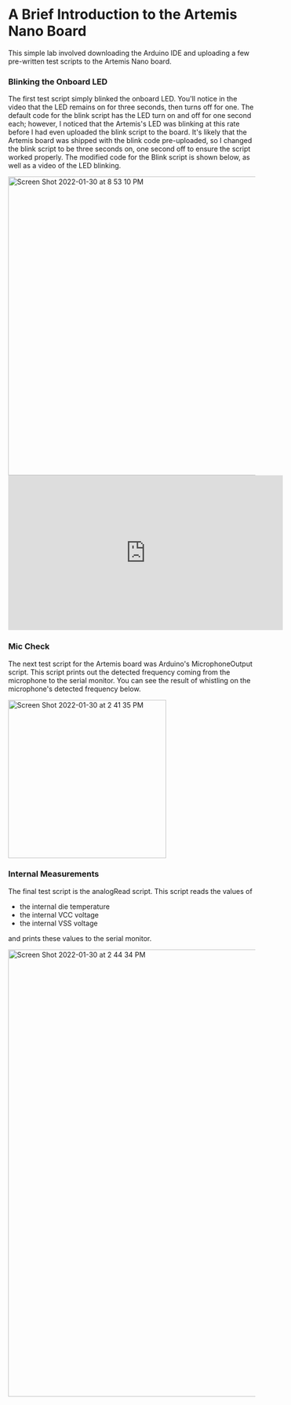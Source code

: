 # A Brief Introduction to the Artemis Nano Board
This simple lab involved downloading the Arduino IDE and uploading a few pre-written test scripts to the Artemis Nano board. 
### Blinking the Onboard LED
The first test script simply blinked the onboard LED. You'll notice in the video that the LED remains on for three seconds, then turns off for one. The default code for the blink script has the LED turn on and off for one second each; however, I noticed that the Artemis's LED was blinking at this rate before I had even uploaded the blink script to the board. It's likely that the Artemis board was shipped with the blink code pre-uploaded, so I changed the blink script to be three seconds on, one second off to ensure the script worked properly. The modified code for the Blink script is shown below, as well as a video of the LED blinking. 

<img width="608" alt="Screen Shot 2022-01-30 at 8 53 10 PM" src="https://user-images.githubusercontent.com/71809396/151728774-09e24c79-5c65-4534-a1ef-be99c3aa8c4f.png">

<iframe width="560" height="315" src="https://www.youtube.com/embed/DnNpz_ROOb8" frameborder="0" allow="autoplay; encrypted-media" allowfullscreen></iframe>

### Mic Check
The next test script for the Artemis board was Arduino's MicrophoneOutput script. This script prints out the detected frequency coming from the microphone to the serial monitor. You can see the result of whistling on the microphone's detected frequency below. 

<img width="322" alt="Screen Shot 2022-01-30 at 2 41 35 PM" src="https://user-images.githubusercontent.com/71809396/151715231-605a94f9-0277-4367-b3f1-0d84b33736d1.png">


### Internal Measurements
The final test script is the analogRead script. This script reads the values of   
  - the internal die temperature
  - the internal VCC voltage
  - the internal VSS voltage
  
and prints these values to the serial monitor. 

<img width="910" alt="Screen Shot 2022-01-30 at 2 44 34 PM" src="https://user-images.githubusercontent.com/71809396/151715230-f8ebf86d-8960-476a-9f5d-ffb338d9f99c.png">

